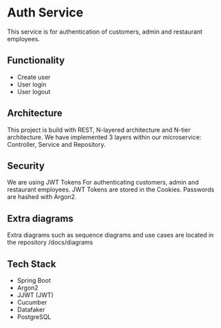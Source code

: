 # Auth Service
This service is for authentication of customers, admin and restaurant employees. 

## Functionality
- Create user
- User login
- User logout

## Architecture 
This project is build with REST, N-layered architecture and N-tier architecture. We have implemented 3 layers within our microservice: Controller, Service and Repository. 

## Security
We are using JWT Tokens For authenticating customers, admin and restaurant employees. JWT Tokens are stored in the Cookies. Passwords are hashed with Argon2.

## Extra diagrams
Extra diagrams such as sequence diagrams and use cases are located in the repository /docs/diagrams

## Tech Stack
- Spring Boot
- Argon2
- JJWT (JWT)
- Cucumber
- Datafaker 
- PostgreSQL
